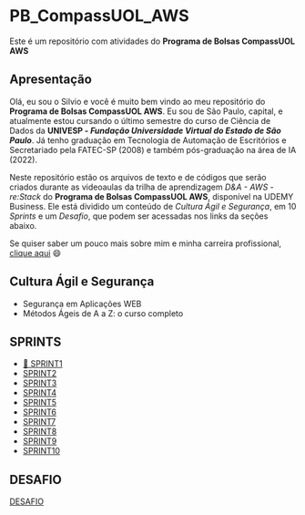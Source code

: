 # PB_CompassUOL_AWS
Este é um repositório com atividades do **Programa de Bolsas CompassUOL AWS**

## Apresentação
Olá, eu sou o Silvio e você é muito bem vindo ao meu repositório do **Programa de Bolsas CompassUOL AWS**. Eu sou de São Paulo, capital, e atualmente estou cursando o último
semestre do curso de Ciência de Dados da **UNIVESP - _Fundação Universidade Virtual do Estado de São Paulo_**. Já tenho graduação em Tecnologia de Automação de Escritórios e Secretariado pela FATEC-SP (2008) e também pós-graduação na área de IA (2022).<br>

Neste repositório estão os arquivos de texto e de códigos que serão criados durante as
videoaulas da trilha de aprendizagem *D&A - AWS - re:Stack* do **Programa de Bolsas CompassUOL AWS**, disponível na UDEMY Business. Ele está dividido um conteúdo de *Cultura Ágil e Segurança*, em 10 *Sprints* e um *Desafio*, que podem ser acessadas nos links da seções abaixo.

Se quiser saber um pouco mais sobre mim e minha carreira profissional, [clique aqui](https://www.linkedin.com/in/silvio-cesar-teixeira) :smile:

## Cultura Ágil e Segurança

* Segurança em Aplicações WEB
* Métodos Ágeis de A a Z: o curso completo


## SPRINTS

* [:file_folder: SPRINT1](/PB_CompassUOL_AWS/SPRINT%201/README.md)
* [SPRINT2](/PB_CompassUOL_AWS/SPRINT%202/)
* [SPRINT3](/PB_CompassUOL_AWS/SPRINT%203/)
* [SPRINT4](/PB_CompassUOL_AWS/SPRINT%204/)
* [SPRINT5](/PB_CompassUOL_AWS/SPRINT%205/)
* [SPRINT6](/PB_CompassUOL_AWS/SPRINT%206/)
* [SPRINT7](/PB_CompassUOL_AWS/SPRINT%207/)
* [SPRINT8](/PB_CompassUOL_AWS/SPRINT%208/)
* [SPRINT9](/PB_CompassUOL_AWS/SPRINT%209/)
* [SPRINT10](/PB_CompassUOL_AWS/SPRINT%2010/)

## DESAFIO
[DESAFIO](/PB_CompassUOL_AWS/DESAFIO/)